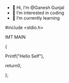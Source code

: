 - 👋 Hi, I’m @Ganesh Gunjal
- 👀 I’m interested in coding
- 🌱 I’m currently learning

<!---
shreeganeshgunjal/shreeganeshgunjal is a ✨ special ✨ repository because its `README.md` (this file) appears on your GitHub profile.
You can click the Preview link to take a look at your changes.
--->

#include <stdio.h>

IMT MAIN

{

Printf("Hello Self"),

return0,

};
